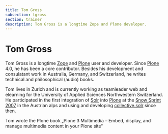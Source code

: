 ```yaml
---
title: Tom Gross
subsection: tgross
section: trainer
description: Tom Gross is a longtime Zope and Plone developer.
---
```


# Tom  Gross

Tom Gross is a longtime [Zope](http://www.zope.org/) and [Plone](https://plone.org) user and developer. Since [Plone](https://plone.org) 4.0, he has been a core contributor. Besides his development and consulatant work in Australia, Germany, and Switzerland, he writes technical and philosophical (audio) books.

Tom lives in Zurich and is currently working as teamleader web and elearning for the University of Applied Sciences Northwestern Switzerland. He participated in the first integration of [Solr](https://lucene.apache.org/solr/) into [Plone](https://plone.org) at the [Snow Sprint 2007](https://plone.org/news/old-news/sponsor-4th-snow-sprint) in the Austrian alps and using and developing [collective.solr](https://github.com/collective/collective.solr) since then.

Tom wrote the Plone book „Plone 3 Multimedia – Embed, display, and manage multimedia content in your Plone site“

